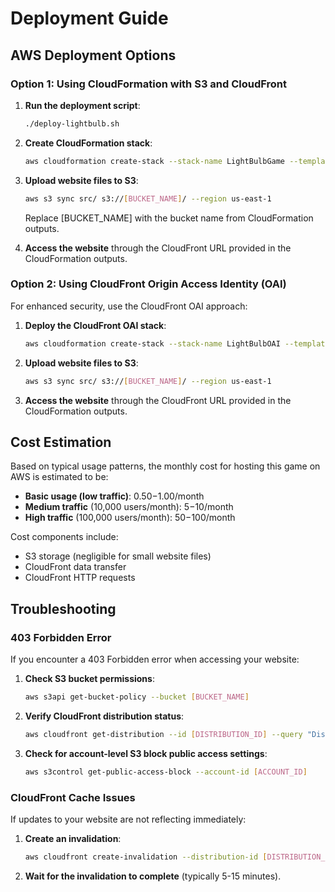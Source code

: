 # Deployment Guide

## AWS Deployment Options

### Option 1: Using CloudFormation with S3 and CloudFront

1. **Run the deployment script**:
   ```bash
   ./deploy-lightbulb.sh
   ```

2. **Create CloudFormation stack**:
   ```bash
   aws cloudformation create-stack --stack-name LightBulbGame --template-body file://deploy/cloudformation.yaml --capabilities CAPABILITY_IAM
   ```

3. **Upload website files to S3**:
   ```bash
   aws s3 sync src/ s3://[BUCKET_NAME]/ --region us-east-1
   ```
   Replace [BUCKET_NAME] with the bucket name from CloudFormation outputs.

4. **Access the website** through the CloudFront URL provided in the CloudFormation outputs.

### Option 2: Using CloudFront Origin Access Identity (OAI)

For enhanced security, use the CloudFront OAI approach:

1. **Deploy the CloudFront OAI stack**:
   ```bash
   aws cloudformation create-stack --stack-name LightBulbOAI --template-body file://cloudfront-oai.yaml --capabilities CAPABILITY_IAM
   ```

2. **Upload website files to S3**:
   ```bash
   aws s3 sync src/ s3://[BUCKET_NAME]/ --region us-east-1
   ```

3. **Access the website** through the CloudFront URL provided in the CloudFormation outputs.

## Cost Estimation

Based on typical usage patterns, the monthly cost for hosting this game on AWS is estimated to be:

- **Basic usage (low traffic)**: $0.50-$1.00/month
- **Medium traffic** (10,000 users/month): $5-$10/month
- **High traffic** (100,000 users/month): $50-$100/month

Cost components include:
- S3 storage (negligible for small website files)
- CloudFront data transfer
- CloudFront HTTP requests

## Troubleshooting

### 403 Forbidden Error

If you encounter a 403 Forbidden error when accessing your website:

1. **Check S3 bucket permissions**:
   ```bash
   aws s3api get-bucket-policy --bucket [BUCKET_NAME]
   ```

2. **Verify CloudFront distribution status**:
   ```bash
   aws cloudfront get-distribution --id [DISTRIBUTION_ID] --query "Distribution.Status"
   ```

3. **Check for account-level S3 block public access settings**:
   ```bash
   aws s3control get-public-access-block --account-id [ACCOUNT_ID]
   ```

### CloudFront Cache Issues

If updates to your website are not reflecting immediately:

1. **Create an invalidation**:
   ```bash
   aws cloudfront create-invalidation --distribution-id [DISTRIBUTION_ID] --paths "/*"
   ```

2. **Wait for the invalidation to complete** (typically 5-15 minutes).
